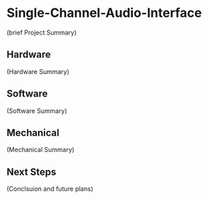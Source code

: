# Single-Channel-Audio-Interface
(brief Project Summary)

## Hardware
(Hardware Summary)

## Software
(Software Summary)

## Mechanical
(Mechanical Summary)

## Next Steps
(Conclsuion and future plans)
